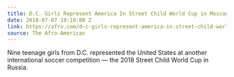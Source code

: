 ```yaml
---
title: D.C. Girls Represent America In Street Child World Cup in Moscow
date: 2018-07-07 19:10:00 Z
link: https://afro.com/d-c-girls-represent-america-in-street-child-world-cup-in-moscow/
source: The Afro-American
---
```


Nine teenage girls from D.C. represented the United States at another international soccer competition —  the 2018 Street Child World Cup in Russia.